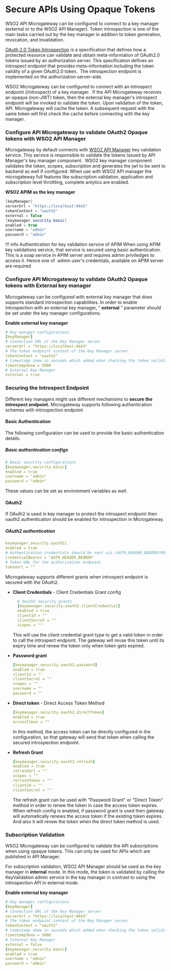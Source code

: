 # Secure APIs Using Opaque Tokens

WSO2 API Microgateway can be configured to connect to a key manager (external or to the WSO2 API Manager). Token introspection is one of the main tasks carried out by the key manager in addition to token generation, revocation, and invalidation.

[OAuth 2.0 Token Introspection](https://tools.ietf.org/html/rfc7662) is a specification that defines how a protected resource can validate and obtain meta-information of OAuth2.0 tokens issued by an authorization server. This specification defines an introspect endpoint that provides meta-information including the token validity of a given OAuth2.0 token.  The introspection endpoint is implemented on the authorization server-side.

WSO2 Microgateway can be configured to connect with an introspect endpoint (/introspect) of a key manager.  If the API Microgateway receives an opaque (non-JWT) token, then the external key manager's introspect endpoint will be invoked to validate the token. Upon validation of the token,  API  Microgateway will cache the token. A subsequent request with the same token will first check the cache before connecting with the key manager.

### Configure API Microgateway to validate OAuth2 Opaque tokens with WSO2 API Manager

Microgateway by default connects with [WSO2 API Manager](https://apim.docs.wso2.com/en/latest/) key validation service. This service is responsible to validate the tokens Issued by API Manager's key manager component.  WSO2 key manager component validates the token, scopes, subscription and generates the jwt to be sent to backend as well if configured. When use with WSO2 API manager the microgateway full features like subscription validation, application and subscription level throttling, complete anlytics are enabled.

**WSO2 APIM as the key manager**

``` java
[keyManager]
serverUrl = "https://localhost:9443"
tokenContext = "oauth2"
external = false
[keymanager.security.basic]
enabled = true
username = "admin"
password = "admin"
```

!!! info
    Authentication for key validation service of APIM
    When using APIM key validations service, that service is secured using basic authentication. This is a soap service in APIM server and requires admin priviledges to access it. Hence one of  admin user's credentials, available on APIM server  are required

### Configure API Microgateway to validate OAuth2 Opaque tokens with External key manager

Microgateway can be configured with external key manager that does supports standard introspection capabilities. In order to enable introspection with an external key manager, " **external** " parameter should be set under the key manager configurations.

**Enable external key manager**

``` yml
# Key manager configurations
[keyManager]
# Connection URL of the Key Manager server
serverUrl = "https://localhost:9443"
# The token endpoint context of the Key Manager server
tokenContext = "oauth2"
# timestamp skew in seconds which added when checking the token validity period
timestampSkew = 5000
# External Key Manager
external = true
```

### Securing the Introspect Endpoint

 Different key managers might use different mechanisms to **secure the introspect endpoint.** Microgateway supports following authentication schemes with introspection endpoint

#### Basic Authentication

 The following configuration can be used to provide the basic authentication details.

##### Basic authentication configs

``` yml
# Basic security configurations
[keymanager.security.basic]
enabled = true
username = "admin"
password = "admin"
```

 These values can be set as environment variables as well.

#### OAuth2

 If OAuth2 is used in key manager to protect the introspect endpoint then oauth2 authentication should be enabled for introspection in Microgateway.

##### OAuth2 authentication

``` yml
keymanager.security.oauth2]
enabled = true
# Authentication credentials should be sent via (AUTH_HEADER_BEARER/POST_BODY_BEARER/NO_BEARER)?
credentialBearer = "AUTH_HEADER_BEARER"
# Token URL for the authorization endpoint
tokenUrl = ""
```

 Microgateway supports different grants when introspect endpoint is secured with the OAuth2.

 - **Client Credentials** - Client Credentials Grant config

      ``` yml
        # Oauth2 security grants
        [keymanager.security.oauth2.clientCredential]
        enabled = true
        clientId = ""
        clientSecret = ""
        scopes = ""
      ```

      This will use the client credential grant type to get a valid token in order to call the introspect endpoint. The gateway will reuse this token until its expiry time and renew the token only when token gets expired.

 - **Password grant**

    ``` yml
    [keymanager.security.oauth2.password]
    enabled = true
    clientId = ""
    clientSecret = ""
    scopes = ""
    username = ""
    password = ""
    ```

 - **Direct token**  - Direct Access Token Method

    ``` yml
    [keymanager.security.oauth2.directToken]
    enabled = true
    accessToken = ""
    ```

     In this method, the access token can be directly configured in the configuration, so that gateway will send that token when calling the secured introspection endpoint.

 - **Refresh Grant**
    
    ``` yml
    [keymanager.security.oauth2.refresh]
    enabled = true
    refreshUrl = ""
    scopes = ""
    refreshToken = ""
    clientId = ""
    clientSecret = ""
    ```

      The refresh grant can be used with "Password Grant" or "Direct Token" method in order to renew the token in case the access token expires. When refresh config is enabled, if password grant is used then gateway will automatically renews the access token if the existing token expires. And also it will renew the token when the direct token method is used.

### Subscription Validation

 WSO2 Microgateway can be configured to validate the API subscriptions when using opaque tokens. This can only be used for APIs which are published in API Manager.

 For subscription validation, WSO2 API Manager should be used as the key manager in **internal** mode. In this mode, the token is validated by calling the KeyValidation admin service in the kay manager in contrast to using the introspection API in external mode.

**Enable external key manager**

``` yml
# Key manager configurations
[keyManager]
# Connection URL of the Key Manager server
serverUrl = "https://localhost:9443"
# The token endpoint context of the Key Manager server
tokenContext = "oauth2"
# timestamp skew in seconds which added when checking the token validity period
timestampSkew = 5000
# Internal Key Manager
external = false
[keymanager.security.basic]
enabled = true
username = "admin"    
password = "admin"
```
